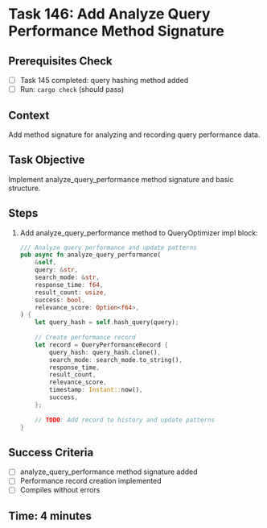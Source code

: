 # Task 146: Add Analyze Query Performance Method Signature

## Prerequisites Check
- [ ] Task 145 completed: query hashing method added
- [ ] Run: `cargo check` (should pass)

## Context
Add method signature for analyzing and recording query performance data.

## Task Objective
Implement analyze_query_performance method signature and basic structure.

## Steps
1. Add analyze_query_performance method to QueryOptimizer impl block:
   ```rust
   /// Analyze query performance and update patterns
   pub async fn analyze_query_performance(
       &self,
       query: &str,
       search_mode: &str,
       response_time: f64,
       result_count: usize,
       success: bool,
       relevance_score: Option<f64>,
   ) {
       let query_hash = self.hash_query(query);
       
       // Create performance record
       let record = QueryPerformanceRecord {
           query_hash: query_hash.clone(),
           search_mode: search_mode.to_string(),
           response_time,
           result_count,
           relevance_score,
           timestamp: Instant::now(),
           success,
       };
       
       // TODO: Add record to history and update patterns
   }
   ```

## Success Criteria
- [ ] analyze_query_performance method signature added
- [ ] Performance record creation implemented
- [ ] Compiles without errors

## Time: 4 minutes